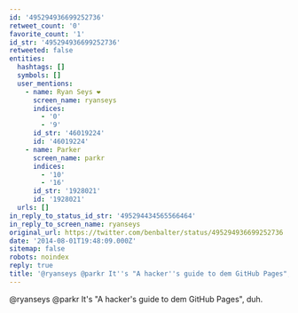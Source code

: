 ```yaml
---
id: '495294936699252736'
retweet_count: '0'
favorite_count: '1'
id_str: '495294936699252736'
retweeted: false
entities:
  hashtags: []
  symbols: []
  user_mentions:
    - name: Ryan Seys ❤️
      screen_name: ryanseys
      indices:
        - '0'
        - '9'
      id_str: '46019224'
      id: '46019224'
    - name: Parker
      screen_name: parkr
      indices:
        - '10'
        - '16'
      id_str: '1928021'
      id: '1928021'
  urls: []
in_reply_to_status_id_str: '495294434565566464'
in_reply_to_screen_name: ryanseys
original_url: https://twitter.com/benbalter/status/495294936699252736
date: '2014-08-01T19:48:09.000Z'
sitemap: false
robots: noindex
reply: true
title: '@ryanseys @parkr It''s "A hacker''s guide to dem GitHub Pages", duh.'
---
```


@ryanseys @parkr It's "A hacker's guide to dem GitHub Pages", duh.